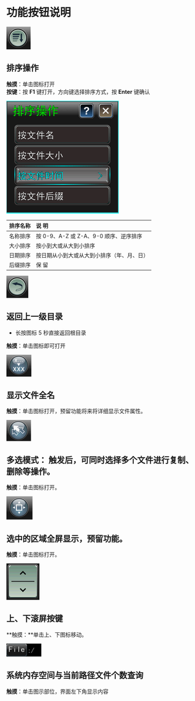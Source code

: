 # 功能按钮说明

![](../.gitbook/assets/a1.PNG)

## 排序操作

**触摸**：单击图标打开  
**按键**：按 **F1** 键打开，方向键选择排序方式，按 **Enter** 键确认

![ &#xFF08;&#x70B9;&#x51FB;&#x540E;&#x663E;&#x793A;&#x6392;&#x5E8F;&#x64CD;&#x4F5C;&#x754C;&#x9762;&#xFF09;](../.gitbook/assets/wen-jian-pai-xu-gong-neng.png)

| **排序名称** | **说  明** |
| :--- | :--- |
| 名称排序 | 按 0-9、A-Z 或 Z-A、9-0 顺序、逆序排序 |
| 大小排序 | 按小到大或从大到小排序 |
| 日期排序 | 按日期从小到大或从大到小排序（年、月、日） |
| 后缀排序 | 保  留 |

![](../.gitbook/assets/a2%20%281%29.PNG)

## 返回上一级目录

* 长按图标 5 秒直接返回根目录

**触摸**：单击图标即可打开

![](../.gitbook/assets/a3%20%281%29.PNG)

## 显示文件全名

**触摸**：单击图标打开，预留功能将来将详细显示文件属性。

![](../.gitbook/assets/a4.PNG)

## 多选模式： 触发后，可同时选择多个文件进行复制、删除等操作。

**触摸**：单击图标打开。

![](../.gitbook/assets/a5.PNG)

## 选中的区域全屏显示，预留功能。

**触摸**：单击图标打开。

![](../.gitbook/assets/b7.PNG)

## 上、下滚屏按键

**触摸：**单击上、下图标移动。

![](../.gitbook/assets/image%20%281%29.png)

## 系统内存空间与当前路径文件个数查询

**触摸**：单击图示部位，界面左下角显示内容

